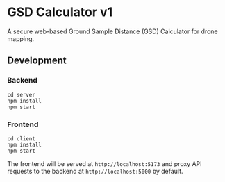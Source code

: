 # GSD Calculator v1

A secure web-based Ground Sample Distance (GSD) Calculator for drone mapping.

## Development

### Backend

```
cd server
npm install
npm start
```

### Frontend

```
cd client
npm install
npm start
```

The frontend will be served at `http://localhost:5173` and proxy API requests to the backend at `http://localhost:5000` by default.
